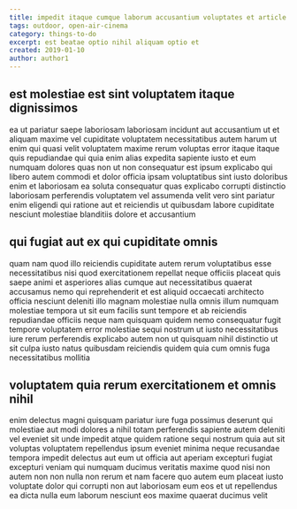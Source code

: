 ```yaml
---
title: impedit itaque cumque laborum accusantium voluptates et article 7173
tags: outdoor, open-air-cinema
category: things-to-do
excerpt: est beatae optio nihil aliquam optio et
created: 2019-01-10
author: author1
---
```


## est molestiae est sint voluptatem itaque dignissimos

ea ut pariatur saepe laboriosam laboriosam incidunt aut accusantium ut et aliquam maxime vel cupiditate voluptatem necessitatibus autem harum ut enim qui quasi velit voluptatem maxime rerum voluptas error itaque itaque quis repudiandae qui quia enim alias expedita sapiente iusto et eum numquam dolores quas non ut non consequatur est ipsum explicabo qui libero autem commodi et dolor officia ipsam voluptatibus sint iusto doloribus enim et laboriosam ea soluta consequatur quas explicabo corrupti distinctio laboriosam perferendis voluptatem vel assumenda velit vero sint pariatur enim eligendi qui ratione aut et reiciendis ut quibusdam labore cupiditate nesciunt molestiae blanditiis dolore et accusantium

## qui fugiat aut ex qui cupiditate omnis

quam nam quod illo reiciendis cupiditate autem rerum voluptatibus esse necessitatibus nisi quod exercitationem repellat neque officiis placeat quis saepe animi et asperiores alias cumque aut necessitatibus quaerat accusamus nemo qui reprehenderit et est aliquid occaecati architecto officia nesciunt deleniti illo magnam molestiae nulla omnis illum numquam molestiae tempora ut sit eum facilis sunt tempore et ab reiciendis repudiandae officiis neque nam quisquam quidem nemo consequatur fugit tempore voluptatem error molestiae sequi nostrum ut iusto necessitatibus iure rerum perferendis explicabo autem non ut quisquam nihil distinctio ut sit culpa iusto natus quibusdam reiciendis quidem quia cum omnis fuga necessitatibus mollitia

## voluptatem quia rerum exercitationem et omnis nihil

enim delectus magni quisquam pariatur iure fuga possimus deserunt qui molestiae aut modi dolores a nihil totam perferendis sapiente autem deleniti vel eveniet sit unde impedit atque quidem ratione sequi nostrum quia aut sit voluptas voluptatem repellendus ipsum eveniet minima neque recusandae tempora impedit delectus aut eum ut officia aut aperiam excepturi fugiat excepturi veniam qui numquam ducimus veritatis maxime quod nisi non autem non non nulla non rerum et nam facere quo autem eum placeat iusto voluptate dolor qui corrupti non aut laboriosam eum eos et ut repellendus ea dicta nulla eum laborum nesciunt eos maxime quaerat ducimus velit
